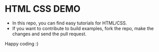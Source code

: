 # HTML CSS DEMO

- In this repo, you can find easy tutorials for HTML/CSS.
- If you want to contribute to build examples, fork the repo, make the changes and send the pull request.


Happy coding :)
